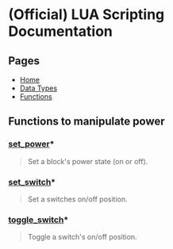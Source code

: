 
# (Official) LUA Scripting Documentation

## Pages

- [Home](../../index)
- [Data Types](../data-types)
- [Functions](../functions)

## Functions to manipulate power

### [set_power](power/set_power)*

> Set a block's power state (on or off).

### [set_switch](power/set_switch)*

> Set a switches on/off position.

### [toggle_switch](power/toggle_switch)*

> Toggle a switch's on/off position.

